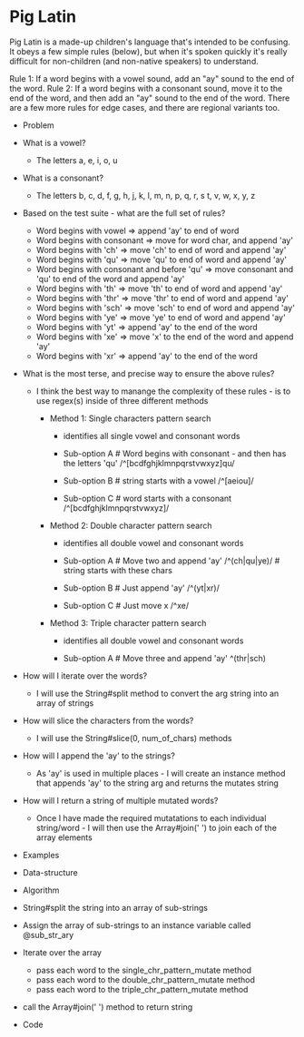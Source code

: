 # Pig Latin

Pig Latin is a made-up children's language that's intended to be confusing. It obeys a few simple rules (below), but when it's spoken quickly it's really difficult for non-children (and non-native speakers) to understand.

Rule 1: If a word begins with a vowel sound, add an "ay" sound to the end of the word.
Rule 2: If a word begins with a consonant sound, move it to the end of the word, and then add an "ay" sound to the end of the word.
There are a few more rules for edge cases, and there are regional variants too.

 - Problem
  - What is a vowel?
    - The letters a, e, i, o, u
  - What is a consonant?
    - The letters b, c, d, f, g, h, j, k, l, m, n, p, q, r, s
                  t, v, w, x, y, z
  - Based on the test suite - what are the full set of rules?
    - Word begins with vowel => append 'ay' to end of word
    - Word begins with consonant => move for word char, and append 'ay'
    - Word begins with 'ch' => move 'ch' to end of word and append 'ay'
    - Word begins with 'qu' => move 'qu' to end of word and append 'ay'
    - Word begins with consonant and before 'qu' => move consonant and 'qu'
      to end of the word and append 'ay'
    - Word begins with 'th' => move 'th' to end of word and append 'ay'
    - Word begins with 'thr' => move 'thr' to end of word and append 'ay'
    - Word begins with 'sch' => move 'sch' to end of word and append 'ay'
    - Word begins with 'ye' => move 'ye' to end of word and append 'ay'
    - Word begins with 'yt' => append 'ay' to the end of the word
    - Word begins with 'xe' => move 'x' to the end of the word and append 'ay'
    - Word begins with 'xr' => append 'ay' to the end of the word  

  - What is the most terse, and precise way to ensure the above rules?
    - I think the best way to manange the complexity of these
      rules - is to use regex(s) inside of three different methods
      
      - Method 1: Single characters pattern search
        - identifies all single vowel and consonant words

        - Sub-option A # Word begins with consonant - and then
          has the letters 'qu'
          /^[bcdfghjklmnpqrstvwxyz]qu/

        - Sub-option B # string starts with a vowel
          /^[aeiou]/ 

        - Sub-option C # word starts with a consonant 
          /^[bcdfghjklmnpqrstvwxyz]/

      
      - Method 2: Double character pattern search
        - identifies all double vowel and consonant words
          
        - Sub-option A # Move two and append 'ay'
          /^(ch|qu|ye)/ # string starts with these chars

        - Sub-option B # Just append 'ay'
          /^(yt|xr)/

        - Sub-option C # Just move x
          /^xe/


      - Method 3: Triple character pattern search
        - identifies all double vowel and consonant words

        - Sub-option A # Move three and append 'ay'
          ^(thr|sch)


  - How will I iterate over the words?
    - I will use the String#split method to convert the arg string
      into an array of strings

  - How will slice the characters from the words?
    - I will use the String#slice(0, num_of_chars) methods

  - How will I append the 'ay' to the strings?
    - As 'ay' is used in multiple places - I will create
      an instance method that appends 'ay' to the string arg
      and returns the mutates string

  - How will I return a string of multiple mutated words?
    - Once I have made the required mutatations to each
      individual string/word - I will then use the 
      Array#join(' ') to join each of the array elements      


 - Examples
 - Data-structure
 - Algorithm
  - String#split the string into an array of sub-strings
  - Assign the array of sub-strings to an instance variable
    called @sub_str_ary 
  - Iterate over the array
    - pass each word to the single_chr_pattern_mutate method
    - pass each word to the double_chr_pattern_mutate method
    - pass each word to the triple_chr_pattern_mutate method
  - call the Array#join(' ') method to return string  
    
 - Code

